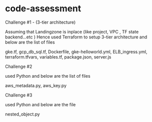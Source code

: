 # code-assessment

Challenge #1 - (3-tier architecture)

Assuming that Landingzone is inplace (like project, VPC , TF state backend...etc )
Hence used Terraform to setup 3-tier architecture and below are the list of files

gke.tf,
gcp_db_sql.tf,
Dockerfile, 
gke-helloworld.yml,
ELB_ingress.yml,
terraform.tfvars,
variables.tf,
package.json,
server.js

Challenge #2 

used Python and below are the list of files

aws_metadata.py,
aws_key.py

Challenge #3

used Python and below are the file

nested_object.py
